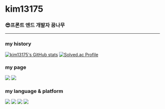 # kim13175

### :sunglasses:프론트 엔드 개발자 꿈나무
---
### my history
[![kim13175's GitHub stats](https://github-readme-stats.vercel.app/api?username=kim13175)](https://github.com/kim13175/github-readme-stats)
[![Solved.ac Profile](http://mazassumnida.wtf/api/v2/generate_badge?boj=kim1315)](https://solved.ac/kim1315/)

### my page
<a href="https://beomcoding.notion.site/BEOMJO-S-PAGE-c8dbd85923b64853a6a373a50fb956c9?pvs=74" target="_blank"><img src="https://img.shields.io/badge/notion-000000?style=flat-sequare&logo=Notion&logoColor=white"/></a>
<a href="https://velog.io/@kim13175/posts" target="_blank"><img src="https://img.shields.io/badge/velog-3DDC84?style=flat-sequare&logo=velog&logoColor=white"/></a>
### my language & platform
<span><img src="https://img.shields.io/badge/python-3776AB?style=flat-sequeare&logo=python&logoColor=white"></span>
<span><img src="https://img.shields.io/badge/javascript-F7DF1E?style=flat-sequeare&logo=js&logoColor=white"></span>
<span><img src="https://img.shields.io/badge/tensorflow-FF6F00?style=flat-sequeare&logo=tensorflow&logoColor=white"></span>
<span><img src="https://img.shields.io/badge/react-61DAFB?style=flat-sequeare&logo=react&logoColor=white"></span>
